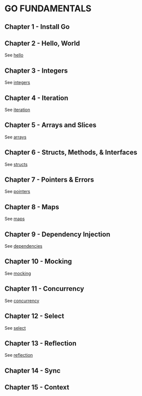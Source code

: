 # GO FUNDAMENTALS
## Chapter 1 - Install Go

## Chapter 2 - Hello, World
See [hello](../hello)

## Chapter 3 - Integers
See [integers](../integers)

## Chapter 4 - Iteration
See [iteration](../iteration)

## Chapter 5 - Arrays and Slices
See [arrays](../arrays)

## Chapter 6 - Structs, Methods, & Interfaces
See [structs](../structs)

## Chapter 7 - Pointers & Errors
See [pointers](../pointers)

## Chapter 8 - Maps
See [maps](../maps)

## Chapter 9 - Dependency Injection
See [dependencies](../dependencies)

## Chapter 10 - Mocking
See [mocking](../mocking)

## Chapter 11 - Concurrency
See [concurrency](../concurrency)

## Chapter 12 - Select
See [select](../select)

## Chapter 13 - Reflection
See [reflection](../reflection)

## Chapter 14 - Sync

## Chapter 15 - Context